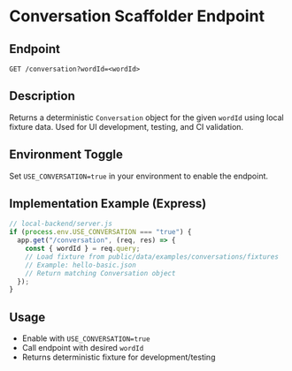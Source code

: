 # Conversation Scaffolder Endpoint

## Endpoint

`GET /conversation?wordId=<wordId>`

## Description

Returns a deterministic `Conversation` object for the given `wordId` using local fixture data. Used for UI development, testing, and CI validation.

## Environment Toggle

Set `USE_CONVERSATION=true` in your environment to enable the endpoint.

## Implementation Example (Express)

```js
// local-backend/server.js
if (process.env.USE_CONVERSATION === "true") {
  app.get("/conversation", (req, res) => {
    const { wordId } = req.query;
    // Load fixture from public/data/examples/conversations/fixtures
    // Example: hello-basic.json
    // Return matching Conversation object
  });
}
```

## Usage

- Enable with `USE_CONVERSATION=true`
- Call endpoint with desired `wordId`
- Returns deterministic fixture for development/testing
